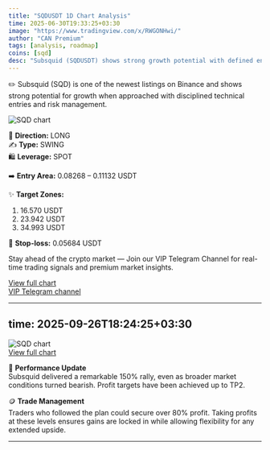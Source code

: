 ```yaml
---
title: "SQDUSDT 1D Chart Analysis"
time: 2025-06-30T19:33:25+03:30
image: "https://www.tradingview.com/x/RWGONHwi/"
author: "CAN Premium"
tags: [analysis, roadmap]
coins: [sqd]
desc: "Subsquid (SQDUSDT) shows strong growth potential with defined entry zones and multi-level targets, offering a swing trading opportunity."
---
```


✏️ Subsquid (SQD) is one of the newest listings on Binance and shows strong potential for growth when approached with disciplined technical entries and risk management.

![SQD chart](https://www.tradingview.com/x/RWGONHwi/)  

🔼 **Direction:** LONG  
✍️ **Type:** SWING  
🛍 **Leverage:** SPOT  

➡️ **Entry Area:** 0.08268 – 0.11132 USDT  

✨ **Target Zones:**  
1. 16.570 USDT  
2. 23.942 USDT  
3. 34.993 USDT  

🔴 **Stop-loss:** 0.05684 USDT  

Stay ahead of the crypto market — Join our VIP Telegram Channel for real-time trading signals and premium market insights.

[View full chart](https://www.tradingview.com/x/RWGONHwi/)   
[VIP Telegram channel](https://t.me/+2znhsiCGpI81MzQ0)

---
time: 2025-09-26T18:24:25+03:30
---

![SQD chart](https://www.tradingview.com/x/xoNUTwrT/)  
[View full chart](https://www.tradingview.com/x/xoNUTwrT/)  

🚀 **Performance Update**  
Subsquid delivered a remarkable 150% rally, even as broader market conditions turned bearish. Profit targets have been achieved up to TP2.  

🪙 **Trade Management**  
Traders who followed the plan could secure over 80% profit. Taking profits at these levels ensures gains are locked in while allowing flexibility for any extended upside.

---